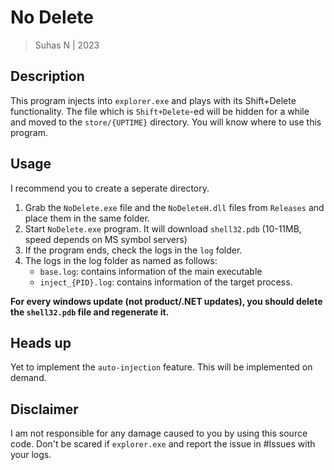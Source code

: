 # No Delete
> Suhas N | 2023

## Description
This program injects into `explorer.exe` and plays with its Shift+Delete functionality.
The file which is `Shift+Delete`-ed will be hidden for a while and moved to the `store/{UPTIME}` directory.
You will know where to use this program.

## Usage
I recommend you to create a seperate directory.
1. Grab the `NoDelete.exe` file and the `NoDeleteH.dll` files from `Releases` and place them in the same folder.
2. Start `NoDelete.exe` program. It will download `shell32.pdb` (10-11MB, speed depends on MS symbol servers)
3. If the program ends, check the logs in the `log` folder.
4. The logs in the log folder as named as follows:
	+ `base.log`: contains information of the main executable
	+ `inject_{PID}.log`: contains information of the target process.

**For every windows update (not product/.NET updates), you should delete the `shell32.pdb` file and regenerate it.**

## Heads up
Yet to implement the `auto-injection` feature. This will be implemented on demand.

## Disclaimer
I am not responsible for any damage caused to you by using this source code.
Don't be scared if `explorer.exe` and report the issue in #Issues with your logs.